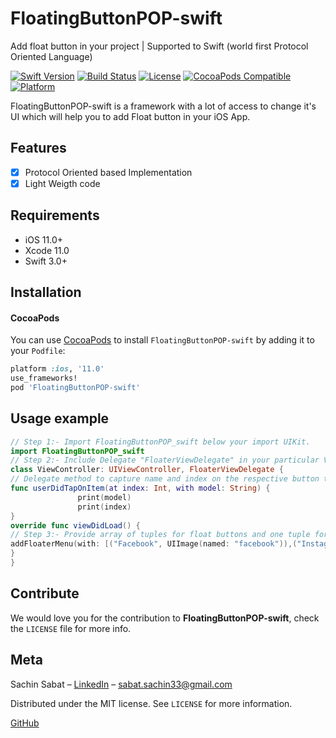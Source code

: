# FloatingButtonPOP-swift
Add float button in your project | Supported to Swift (world first Protocol Oriented Language)

[![Swift Version][swift-image]][swift-url]
[![Build Status][travis-image]][travis-url]
[![License][license-image]][license-url]
[![CocoaPods Compatible](https://img.shields.io/cocoapods/v/EZSwiftExtensions.svg)](https://img.shields.io/cocoapods/v/LFAlertController.svg)  
[![Platform](https://img.shields.io/cocoapods/p/LFAlertController.svg?style=flat)](http://cocoapods.org/pods/LFAlertController)

FloatingButtonPOP-swift is a framework with a lot of access to change it's UI which will help you to add Float button in your iOS App.

## Features

- [x] Protocol Oriented based Implementation
- [x] Light Weigth code

## Requirements

- iOS 11.0+
- Xcode 11.0
- Swift 3.0+

## Installation

#### CocoaPods
You can use [CocoaPods](https://cocoapods.org/pods/FloatingButtonPOP-swift) to install `FloatingButtonPOP-swift` by adding it to your `Podfile`:

```ruby
platform :ios, '11.0'
use_frameworks!
pod 'FloatingButtonPOP-swift'
```
## Usage example

```swift
// Step 1:- Import FloatingButtonPOP_swift below your import UIKit.
import FloatingButtonPOP_swift
// Step 2:- Include Delegate "FloaterViewDelegate" in your particular ViewController.
class ViewController: UIViewController, FloaterViewDelegate {
// Delegate method to capture name and index on the respective button tapped.
func userDidTapOnItem(at index: Int, with model: String) {
               print(model)
               print(index)
}
override func viewDidLoad() {
// Step 3:- Provide array of tuples for float buttons and one tuple for main button with dropShadow option as a bool value.
addFloaterMenu(with: [("Facebook", UIImage(named: "facebook")),("Instagram", UIImage(named: "instagram"))], mainItem: ("Connect", UIImage(named: "share")), dropShadow: true)
}
}
```

## Contribute

We would love you for the contribution to **FloatingButtonPOP-swift**, check the ``LICENSE`` file for more info.

## Meta

Sachin Sabat – [LinkedIn](https://www.linkedin.com/in/sachin-sabat-b9481831/) – sabat.sachin33@gmail.com

Distributed under the MIT license. See ``LICENSE`` for more information.

[GitHub](https://github.com/SachinSabat)

[swift-image]:https://img.shields.io/badge/swift-3.0-orange.svg
[swift-url]: https://swift.org/
[license-image]: https://img.shields.io/badge/License-MIT-blue.svg
[license-url]: LICENSE
[travis-image]: https://img.shields.io/travis/dbader/node-datadog-metrics/master.svg?style=flat-square
[travis-url]: https://travis-ci.org/dbader/node-datadog-metrics
[codebeat-image]: https://codebeat.co/badges/c19b47ea-2f9d-45df-8458-b2d952fe9dad
[codebeat-url]: https://codebeat.co/projects/github-com-vsouza-awesomeios-com
